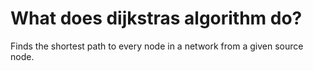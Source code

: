 # What does dijkstras algorithm do?
Finds the shortest path to every node in a network from a given source node.

